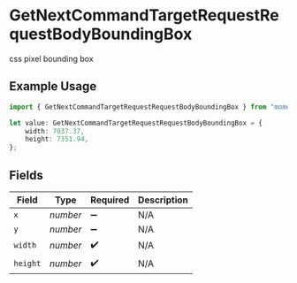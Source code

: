 # GetNextCommandTargetRequestRequestBodyBoundingBox

css pixel bounding box

## Example Usage

```typescript
import { GetNextCommandTargetRequestRequestBodyBoundingBox } from "momentic/models/operations";

let value: GetNextCommandTargetRequestRequestBodyBoundingBox = {
    width: 7037.37,
    height: 7351.94,
};
```

## Fields

| Field              | Type               | Required           | Description        |
| ------------------ | ------------------ | ------------------ | ------------------ |
| `x`                | *number*           | :heavy_minus_sign: | N/A                |
| `y`                | *number*           | :heavy_minus_sign: | N/A                |
| `width`            | *number*           | :heavy_check_mark: | N/A                |
| `height`           | *number*           | :heavy_check_mark: | N/A                |